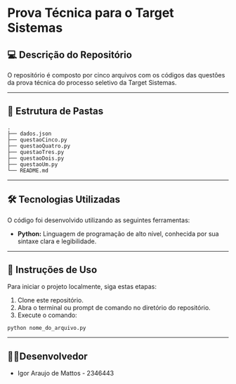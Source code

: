 # Prova Técnica para o Target Sistemas

## 💻 Descrição do Repositório

O repositório é composto por cinco arquivos com os códigos das questões da prova técnica do processo seletivo da Target Sistemas.

---

## 📁 Estrutura de Pastas

```
.
├── dados.json
├── questaoCinco.py
├── questaoQuatro.py
├── questaoTres.py
├── questaoDois.py
├── questaoUm.py
└── README.md
```

---

## 🛠 Tecnologias Utilizadas

O código foi desenvolvido utilizando as seguintes ferramentas:

- **Python:** Linguagem de programação de alto nível, conhecida por sua sintaxe clara e legibilidade.

---

## 📖 Instruções de Uso

Para iniciar o projeto localmente, siga estas etapas:

1. Clone este repositório.
2. Abra o terminal ou prompt de comando no diretório do repositório.
3. Execute o comando:
```
python nome_do_arquivo.py
```

---

## 👨‍💻Desenvolvedor
- Igor Araujo de Mattos - 2346443
